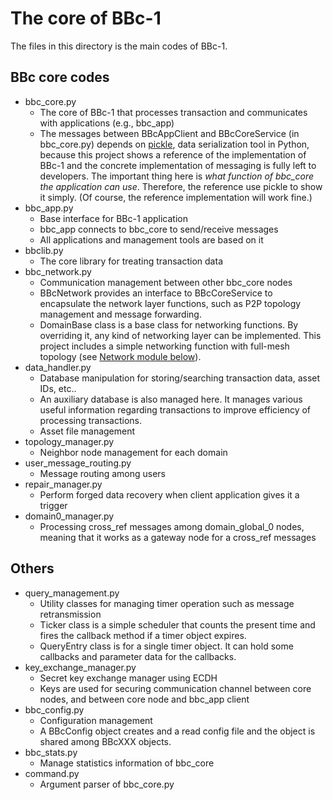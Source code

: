 The core of BBc-1
=================
The files in this directory is the main codes of BBc-1.

## BBc core codes
* bbc_core.py
    - The core of BBc-1 that processes transaction and communicates with applications (e.g., bbc_app)
    - The messages between BBcAppClient and BBcCoreService (in bbc_core.py) depends on [pickle](https://docs.python.org/3.6/library/pickle.html#module-pickle), data serialization tool in Python, because this project shows a reference of the implementation of BBc-1 and the concrete implementation of messaging is fully left to developers. The important thing here is *what function of bbc_core the application can use*. Therefore, the reference use pickle to show it simply. (Of course, the reference implementation will work fine.)
* bbc_app.py
    - Base interface for BBc-1 application
    - bbc_app connects to bbc_core to send/receive messages
    - All applications and management tools are based on it
* bbclib.py
    - The core library for treating transaction data
* bbc_network.py
    - Communication management between other bbc_core nodes
    - BBcNetwork provides an interface to BBcCoreService to encapsulate the network layer functions, such as P2P topology management and message forwarding.
    - DomainBase class is a base class for networking functions. By overriding it, any kind of networking layer can be implemented. This project includes a simple networking function with full-mesh topology (see [Network module below](#nwmodule)).
* data_handler.py
    - Database manipulation for storing/searching transaction data, asset IDs, etc..
    - An auxiliary database is also managed here. It manages various useful information regarding transactions to improve efficiency of processing transactions.
    - Asset file management
* topology_manager.py
    - Neighbor node management for each domain
* user_message_routing.py
    - Message routing among users
* repair_manager.py
    - Perform forged data recovery when client application gives it a trigger
* domain0_manager.py
    - Processing cross_ref messages among domain_global_0 nodes, meaning that it works as a gateway node for a 
    cross_ref messages  

## Others
* query_management.py
    - Utility classes for managing timer operation such as message retransmission
    - Ticker class is a simple scheduler that counts the present time and fires the callback method if a timer object expires.
    - QueryEntry class is for a single timer object. It can hold some callbacks and parameter data for the callbacks.
* key_exchange_manager.py
    - Secret key exchange manager using ECDH
    - Keys are used for securing communication channel between core nodes, and between core node and bbc_app client
* bbc_config.py
    - Configuration management
    - A BBcConfig object creates and a read config file and the object is shared among BBcXXX objects.
* bbc_stats.py
    - Manage statistics information of bbc_core
* command.py
    - Argument parser of bbc_core.py
